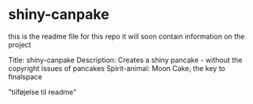 # shiny-canpake
this is the readme file for this repo
it will soon contain information on the project

Title: shiny-canpake
Description: Creates a shiny pancake - without the copyright issues of pancakes
Spirit-animal: Moon Cake, the key to finalspace

"tilføjelse til readme"
